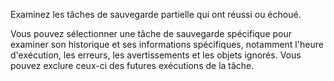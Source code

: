Examinez les tâches de sauvegarde partielle qui ont réussi ou échoué.

Vous pouvez sélectionner une tâche de sauvegarde spécifique pour examiner son historique et ses informations spécifiques, notamment l'heure d'exécution, les erreurs, les avertissements et les objets ignorés. Vous pouvez exclure ceux-ci des futures exécutions de la tâche.

